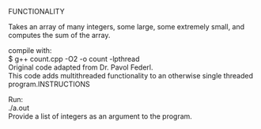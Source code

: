 FUNCTIONALITY

Takes an array of many integers, some large, some extremely small, and computes the sum of the array. 

compile with:  
    $ g++ count.cpp -O2 -o count -lpthread  
Original code adapted from Dr. Pavol Federl.  
This code adds multithreaded functionality to an otherwise single threaded program.INSTRUCTIONS

Run:  
	  ./a.out  
Provide a list of integers as an argument to the program.
